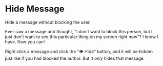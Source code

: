 # Hide Message

Hide a message without blocking the user.

Ever saw a message and thought, "I don't want to block this person, but I just
don't want to see this particular thing on my screen right now"? I know I have.
Now you can!

Right click a message and click the "👁 Hide" button, and it will be hidden just
like if you had blocked the author. But it _only_ hides that message.
